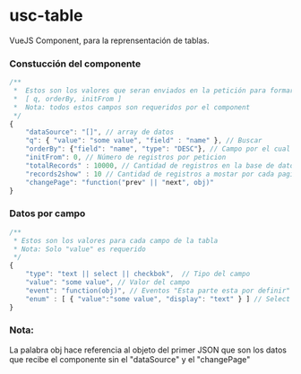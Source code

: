 # usc-table

VueJS Component, para la reprensentación de tablas.

### Constucción del componente
```javascript
/**
 *  Estos son los valores que seran enviados en la petición para formar la consulta sql
 *  [ q, orderBy, initFrom ]
 *  Nota: todos estos campos son requeridos por el component
 */
{
	"dataSource": "[]", // array de datos
	"q": { "value": "some value", "field" : "name" }, // Buscar
	"orderBy": {"field": "name", "type": "DESC"}, // Campo por el cual se va a ordenar
	"initFrom": 0, // Número de registros por peticion
	"totalRecords" : 10000, // Cantidad de registros en la base de datos para la paginacion
	"records2show" : 10 // Cantidad de registros a mostar por cada pagina
	"changePage": "function("prev" || "next", obj)"
}
```

### Datos por campo
```javascript
/**
 * Estos son los valores para cada campo de la tabla
 * Nota: Solo "value" es requerido
 */
{
	"type": "text || select || checkbok",  // Tipo del campo
	"value": "some value", // Valor del campo
	"event": "function(obj)", // Eventos "Esta parte esta por definir"
	"enum" : [ { "value":"some value", "display": "text" } ] // Select options o checkox value 
}

```

### Nota: 
La palabra obj hace referencia al objeto del primer JSON que son los datos que recibe el componente sin el "dataSource" y el "changePage"